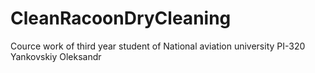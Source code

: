 # CleanRacoonDryCleaning
Cource work of third year student of National aviation university PI-320 Yankovskiy Oleksandr

